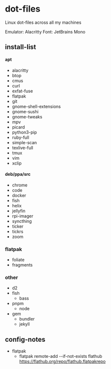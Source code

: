 # dot-files
Linux dot-files across all my machines

Emulator: Alacritty
Font: JetBrains Mono

## install-list
#### apt
- alacritty
- btop
- cmus
- curl
- exfat-fuse
- flatpak
- git
- gnome-shell-extensions
- gnome-sushi
- gnome-tweaks
- mpv
- picard
- python3-pip
- ruby-full
- simple-scan
- texlive-full
- tmux
- vim
- xclip

#### deb/ppa/src
- chrome
- code
- docker
- fish
- helix
- jellyfin
- rpi-imager
- syncthing
- ticker
- tickrs
- zoom

### flatpak
- foliate
- fragments

### other
- d2
- fish
    - bass
- pnpm
    - node
- gem
    - bundler
    - jekyll

## config-notes
- flatpak
    - flatpak remote-add --if-not-exists flathub https://flathub.org/repo/flathub.flatpakrepo

